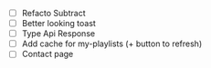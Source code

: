 - [ ] Refacto Subtract
- [ ] Better looking toast
- [ ] Type Api Response
- [ ] Add cache for my-playlists (+ button to refresh)
- [ ] Contact page

